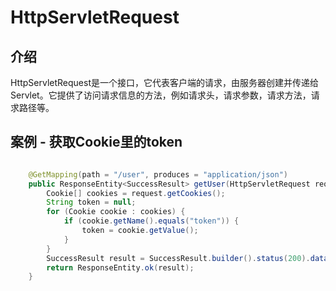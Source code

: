 # HttpServletRequest

## 介绍

HttpServletRequest是一个接口，它代表客户端的请求，由服务器创建并传递给Servlet。它提供了访问请求信息的方法，例如请求头，请求参数，请求方法，请求路径等。

## 案例 - 获取Cookie里的token

```java

	@GetMapping(path = "/user", produces = "application/json")
	public ResponseEntity<SuccessResult> getUser(HttpServletRequest request) throws Exception {
		Cookie[] cookies = request.getCookies();
		String token = null;
		for (Cookie cookie : cookies) {
			if (cookie.getName().equals("token")) {
				token = cookie.getValue();
			}
		}
		SuccessResult result = SuccessResult.builder().status(200).data(user).build();
		return ResponseEntity.ok(result);
	}

```
